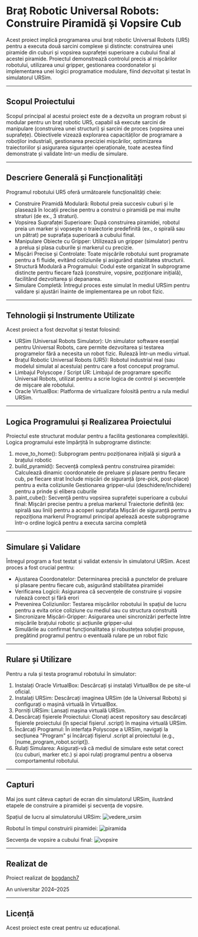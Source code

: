 # Braț Robotic Universal Robots: Construire Piramidă și Vopsire Cub

Acest proiect implică programarea unui braț robotic Universal Robots (UR5) pentru a executa două sarcini complexe și distincte: construirea unei piramide din cuburi și vopsirea suprafeței superioare a cubului final al acestei piramide. Proiectul demonstrează controlul precis al mișcărilor robotului, utilizarea unui gripper, gestionarea coordonatelor și implementarea unei logici programatice modulare, fiind dezvoltat și testat în simulatorul URSim.

---

## Scopul Proiectului

Scopul principal al acestui proiect este de a dezvolta un program robust și modular pentru un braț robotic UR5, capabil să execute sarcini de manipulare (construirea unei structuri) și sarcini de proces (vopsirea unei suprafețe). Obiectivele vizează explorarea capacităților de programare a roboților industriali, gestionarea preciziei mișcărilor, optimizarea traiectoriilor și asigurarea siguranței operaționale, toate acestea fiind demonstrate și validate într-un mediu de simulare.

---

## Descriere Generală și Funcționalități

Programul robotului UR5 oferă următoarele funcționalități cheie:

- Construire Piramidă Modulară: Robotul preia succesiv cuburi și le plasează în locații precise pentru a construi o piramidă pe mai multe straturi (de ex., 3 straturi).
- Vopsirea Suprafaței Superioare: După construirea piramidei, robotul preia un marker și vopsește o traiectorie predefinită (ex., o spirală sau un pătrat) pe suprafața superioară a cubului final.
- Manipulare Obiecte cu Gripper: Utilizează un gripper (simulator) pentru a prelua și plasa cuburile și markerul cu precizie.
- Mișcări Precise și Controlate: Toate mișcările robotului sunt programate pentru a fi fluide, evitând coliziunile și asigurând stabilitatea structurii.
- Structură Modulară a Programului: Codul este organizat în subprograme distincte pentru fiecare fază (construire, vopsire, poziționare inițială), facilitând dezvoltarea și depanarea.
- Simulare Completă: Întregul proces este simulat în mediul URSim pentru validare și ajustări înainte de implementarea pe un robot fizic.

---

## Tehnologii și Instrumente Utilizate

Acest proiect a fost dezvoltat și testat folosind:

- URSim (Universal Robots Simulator): Un simulator software esențial pentru Universal Robots, care permite dezvoltarea și testarea programelor fără a necesita un robot fizic. Rulează într-un mediu virtual.
- Brațul Robotic Universal Robots (UR5): Robotul industrial real (sau modelul simulat al acestuia) pentru care a fost conceput programul.
- Limbajul Polyscope / Script UR: Limbajul de programare specific Universal Robots, utilizat pentru a scrie logica de control și secvențele de mișcare ale robotului.
- Oracle VirtualBox: Platforma de virtualizare folosită pentru a rula mediul URSim.

---

## Logica Programului și Realizarea Proiectului

Proiectul este structurat modular pentru a facilita gestionarea complexității. Logica programului este împărțită în subprograme distincte:

1. move_to_home(): Subprogram pentru poziționarea inițială și sigură a brațului robotic
2. build_pyramid(): Secvență complexă pentru construirea piramidei:
Calculează dinamic coordonatele de preluare și plasare pentru fiecare cub, pe fiecare strat
Include mișcări de siguranță (pre-pick, post-place) pentru a evita coliziunile
Gestionarea gripper-ului (deschidere/închidere) pentru a prinde și elibera cuburile
3. paint_cube(): Secvență pentru vopsirea suprafeței superioare a cubului final:
Mișcări precise pentru a prelua markerul
Traiectorie definită (ex: spirală sau linii) pentru a acoperi suprafața
Mișcări de siguranță pentru a repoziționa markerul
Programul principal apelează aceste subprograme într-o ordine logică pentru a executa sarcina completă

---

## Simulare și Validare

Întregul program a fost testat și validat extensiv în simulatorul URSim. Acest proces a fost crucial pentru:

- Ajustarea Coordonatelor: Determinarea precisă a punctelor de preluare și plasare pentru fiecare cub, asigurând stabilitatea piramidei
- Verificarea Logicii: Asigurarea că secvențele de construire și vopsire rulează corect și fără erori
- Prevenirea Coliziunilor: Testarea mișcărilor robotului în spațiul de lucru pentru a evita orice coliziune cu mediul sau cu structura construită
- Sincronizare Mișcări-Gripper: Asigurarea unei sincronizări perfecte între mișcările brațului robotic și acțiunile gripper-ului
- Simulările au confirmat funcționalitatea și robustețea soluției propuse, pregătind programul pentru o eventuală rulare pe un robot fizic

---

## Rulare și Utilizare

Pentru a rula și testa programul robotului în simulator:

1. Instalați Oracle VirtualBox: Descărcați și instalați VirtualBox de pe site-ul oficial.
2. Instalați URSim: Descărcați imaginea URSim (de la Universal Robots) și configurați o mașină virtuală în VirtualBox.
3. Porniți URSim: Lansați mașina virtuală URSim.
4. Descărcați fișierele Proiectului: Clonați acest repository sau descărcați fișierele proiectului (în special fișierul .script) în mașina virtuală URSim.
5. Încărcați Programul: În interfața Polyscope a URSim, navigați la secțiunea "Program" și încărcați fișierul .script al proiectului (e.g., [nume_program_robot.script]).
6. Rulați Simularea: Asigurați-vă că mediul de simulare este setat corect (cu cuburi, marker etc.) și apoi rulați programul pentru a observa comportamentul robotului.

---

## Capturi

Mai jos sunt câteva capturi de ecran din simulatorul URSim, ilustrând etapele de construire a piramidei și secvența de vopsire.

Spațiul de lucru al simulatorului URSim:
![vedere_ursim](https://github.com/user-attachments/assets/6f9e650d-82f7-465c-a571-9752eabed9d2)


Robotul în timpul construirii piramidei:
![piramida](https://github.com/user-attachments/assets/a7a21897-9d93-4d64-8702-b7b1bab86177)


Secvența de vopsire a cubului final:
![vopsire](https://github.com/user-attachments/assets/19f2da57-9d27-4a35-bcff-ce68b9ca85da)

---

## Realizat de

Proiect realizat de [bogdanch7](https://github.com/bogdanch7)

An universitar 2024–2025

---

## Licență

Acest proiect este creat pentru uz educațional.
